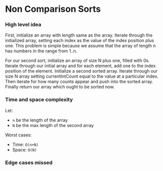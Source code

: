 # Non Comparison Sorts

### High level idea

First, initialize an array with length same as the array.  Iterate through the initialized array, setting each index as the value of the index position plus one.  This problem is simple because we assume that the array of length n has numbers in the range from 1..n.  

For our second sort, initialize an array of size N plus one, filled with 0s.  Iterate through our initial array and for each element, add one to the index position of the element.  Initialize a second sorted array.  Iterate through our size N array setting currentIntCount equal to the value at a particular index.  Then iterate for how many counts appear and push into the sorted array.  Finally return our array which ought to be sorted now.  

### Time and space complexity

Let: <br>

- `n` be the length of the array <br>
- `N` be the max length of the second array <br>

Worst cases: <br>

- Time: `O(n+N)` <br>
- Space: `O(N)`

### Edge cases missed

